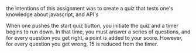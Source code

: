 the intentions of this assignment was to create a quiz that tests one's knowledge about javascript, and API's

When one pushes the start quiz button, you initiate the quiz and a timer begins to run down. In that time, you must answer a series of questions, and for every question you get right, a point is added to your score. However, for every question you get wrong, 15 is reduced from the timer. 
